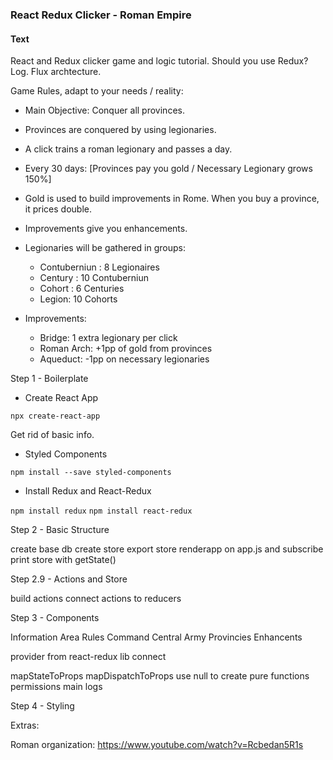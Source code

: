 ### React Redux Clicker - Roman Empire


#### Text

React and Redux clicker game and logic tutorial.
Should you use Redux?
Log.
Flux archtecture.

Game Rules, adapt to your needs / reality:

- Main Objective: Conquer all provinces.
- Provinces are conquered by using legionaries.
- A click trains a roman legionary and passes a day.
- Every 30 days: [Provinces pay you gold / Necessary Legionary grows 150%]
- Gold is used to build improvements in Rome. When you buy a province, it prices double.
- Improvements give you enhancements.


- Legionaries will be gathered in groups:
    - Contuberniun : 8 Legionaires
    - Century : 10 Contuberniun
    - Cohort : 6 Centuries
    - Legion: 10 Cohorts

- Improvements:
    - Bridge: 1 extra legionary per click
    - Roman Arch: +1pp of gold from provinces
    - Aqueduct: -1pp on necessary legionaries


Step 1 - Boilerplate

- Create React App

```npx create-react-app```

Get rid of basic info.


- Styled Components

```npm install --save styled-components```

- Install Redux and React-Redux

```npm install redux```
```npm install react-redux```


Step 2 - Basic Structure

create base db
create store
export store
renderapp on app.js and subscribe
print store with getState()


Step 2.9 - Actions and Store

build actions
connect actions to reducers



Step 3 - Components


Information Area
Rules
Command Central
Army
Provincies
Enhancents

provider from react-redux lib
connect

mapStateToProps
mapDispatchToProps
use null to create pure functions
permissions
main logs


Step 4 - Styling

Extras:

Roman organization: https://www.youtube.com/watch?v=Rcbedan5R1s